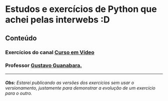 # Estudos e exercícios de Python que achei pelas interwebs :D

## Conteúdo

### Exercícios do canal [Curso em Vídeo](https://www.youtube.com/channel/UCrWvhVmt0Qac3HgsjQK62FQ)
### Professor [**Gustavo Guanabara**.](https://github.com/gustavoguanabara)
---
###### **Obs:** Estarei publicando as versões dos exercícios sem usar o versionamento, justamente para demonstrar a evolução de um exercício para o outro.
